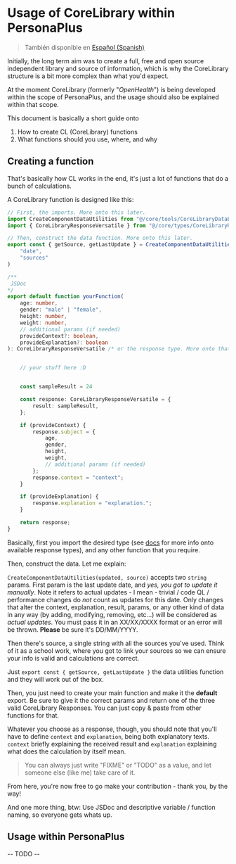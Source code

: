 # Usage of CoreLibrary within PersonaPlus

> También disponible en [Español (Spanish)](USAGE.es.md)

Initially, the long term aim was to create a full, free and open source independent library and source of information, which is why the CoreLibrary structure is a bit more complex than what you'd expect.

At the moment CoreLibrary (formerly "_OpenHealth_") is being developed within the scope of PersonaPlus, and the usage should also be explained within that scope.

This document is basically a short guide onto

1. How to create CL (CoreLibrary) functions
2. What functions should you use, where, and why

## Creating a function

That's basically how CL works in the end, it's just a lot of functions that do a bunch of calculations.

A CoreLibrary function is designed like this:

```ts
// First, the imports. More onto this later.
import CreateComponentDataUtilities from "@/core/tools/CoreLibraryDataBuilder";
import { CoreLibraryResponseVersatile } from "@/core/types/CoreLibraryResponse";

// Then, construct the data function. More onto this later.
export const { getSource, getLastUpdate } = CreateComponentDataUtilities(
    "date",
    "sources"
)

/**
 JSDoc
*/
export default function yourFunction(
    age: number,
    gender: "male" | "female",
    height: number,
    weight: number,
    // additional params (if needed)
    provideContext?: boolean,
    provideExplanation?: boolean
): CoreLibraryResponseVersatile /* or the response type. More onto that later. */ {


    // your stuff here :D


    const sampleResult = 24

    const response: CoreLibraryResponseVersatile = {
        result: sampleResult,
    };

    if (provideContext) {
        response.subject = {
            age,
            gender,
            height,
            weight,
            // additional params (if needed)
        };
        response.context = "context";
    }

    if (provideExplanation) {
        response.explanation = "explanation.";
    }

    return response;
}
```

Basically, first you import the desired type (see [docs](DOCS.md#now-how-do-functions-work) for more info onto available response types), and any other function that you require.

Then, construct the data. Let me explain:

`CreateComponentDataUtilities(updated, source)` accepts two `string` params. First param is the last update date, and _yes, you got to update it manually_. Note it refers to actual updates - I mean - trivial / code QL / performance changes do _not_ count as updates for this date. Only changes that alter the context, explanation, result, params, or any other kind of data in any way (by adding, modifying, removing, etc...) will be considered as _actual updates_. You must pass it in an XX/XX/XXXX format or an error will be thrown. **Please** be sure it's DD/MM/YYYY.

Then there's source, a single string with all the sources you've used. Think of it as a school work, where you got to link your sources so we can ensure your info is valid and calculations are correct.

Just `export const { getSource, getLastUpdate }` the data utilities function and they will work out of the box.

Then, you just need to create your main function and make it the **default** export. Be sure to give it the correct params and return one of the three valid CoreLibrary Responses. You can just copy & paste from other functions for that.

Whatever you choose as a response, though, you should note that you'll have to define `context` and `explanation`, being both explanatory texts. `context` briefly explaining the received result and `explanation` explaining what does the calculation by itself mean.
> You can always just write "FIXME" or "TODO" as a value, and let someone else (like me) take care of it.

From here, you're now free to go make your contribution - thank you, by the way!

And one more thing, btw: Use JSDoc and descriptive variable / function naming, so everyone gets whats up.

## Usage within PersonaPlus

-- TODO --
